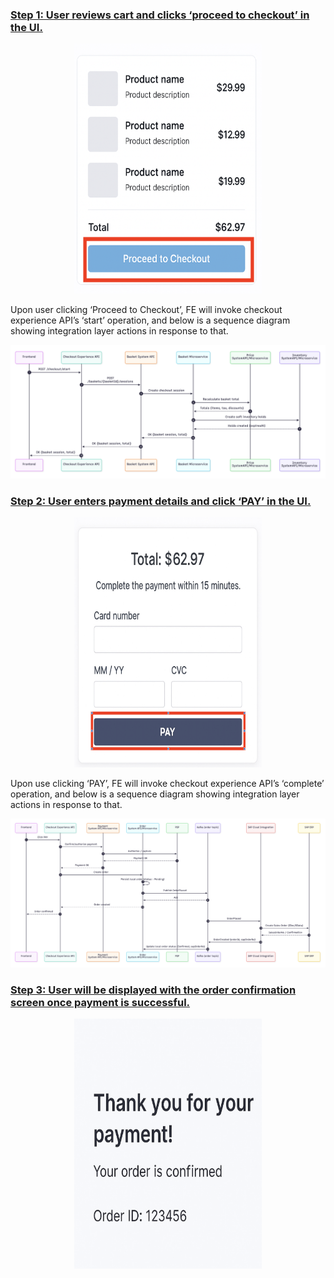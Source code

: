 <h3><u>Step 1: User reviews cart and clicks ‘proceed to checkout’ in the UI.</u></h3>

<p align="center">
  <img src="./images/checkout-step1.png" alt="Basket screen" width="300" height="400"/>
</p>

Upon user clicking ‘Proceed to Checkout’, FE will invoke checkout experience API’s ‘start’ operation, and below is a sequence diagram showing integration layer actions in response to that.

<p align="center">
  <img src="./images/checkout-step1-seq-diagram.png" alt="Basket screen diagram"/>
</p>




<h3><u>Step 2: User enters payment details and click ‘PAY’ in the UI.</u></h3>

<p align="center">
  <img src="./images/checkout-step2.png" alt="Basket screen" width="300" height="400"/>
</p>

Upon use clicking ‘PAY’, FE will invoke checkout experience API’s ‘complete’ operation, and below is a sequence diagram showing integration layer actions in response to that.

<p align="center">
  <img src="./images/checkout-step2-seq-diagram.png" alt="Basket screen diagram"/>
</p>





<h3><u>Step 3: User will be displayed with the order confirmation screen once payment is successful.</u></h3>

<p align="center">
  <img src="./images/checkout-step3.png" alt="Basket screen" width="300" height="400"/>
</p>
